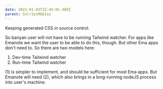 ```yaml
---
date: 2022-01-03T15:44:01.489Z
parent: Snlr2yxMG61oz
---
```


Keeping generated CSS in source control. 

So banyan user will not have to be running Tailwind watcher. For apps like Emanote we want the user to be able to do this, though. But other Ema apps don't need to. So there are two models here:

1. Dev-time Tailwind watcher
2. Run-time Tailwind watcher

(1) is simpler to implement, and should be sufficient for most Ema apps. But Emanote will need (2), which also brings in a long-running nodeJS process into user's machine.